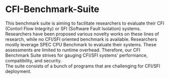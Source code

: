 # CFI-Benchmark-Suite
This benchmark suite is aiming to facilitate researchers to evaluate their CFI (Contorl Flow Integrity) or SFI (Software Fault Isolation) systems. Researchers have been proposed various novelty works on these lines of research, while no CFI/SFI oriented benchmark is available. Researchers mostly leverage SPEC CPU Benchmark to evaluate their systems. These assessments are limited to runtime overhead. Therefore, our CFI Benchmark Suite strives for gauging CFI/SFI systems' performance, compatibility, and security.\
The suite consists of a bunch of programs that are challenging for CFI/SFI deployment.
